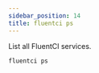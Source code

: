 ```yaml
---
sidebar_position: 14
title: fluentci ps
---
```


List all FluentCI services.

```bash
fluentci ps
```
